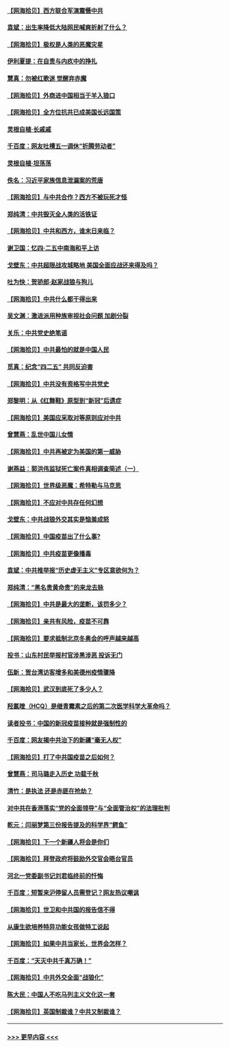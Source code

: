 #### [【网海拾贝】西方联合军演震慑中共](../pages/nsc993/n12913466.md?t=04301052) 
#### [袁斌：出生率降低大陆网民喊爽折射了什么？](../pages/nsc993/n12913365.md?t=04301052) 
#### [【网海拾贝】极权是人类的恶魔灾星](../pages/nsc993/n12910697.md?t=04301052) 
#### [伊利夏提：在自责与内疚中的挣扎](../pages/nsc993/n12910493.md?t=04301052) 
#### [慧真：勿被红歌迷 觉醒弃赤魔](../pages/nsc993/n12910485.md?t=04301052) 
#### [【网海拾贝】外商进中国相当于羊入狼口](../pages/nsc993/n12908274.md?t=04301052) 
#### [【网海拾贝】全方位抗共已成美国长远国策](../pages/nsc993/n12906878.md?t=04301052) 
#### [灵根自植‧长戚戚](../pages/nsc993/n12905585.md?t=04301052) 
#### [千百度：网友吐槽五一调休“折腾劳动者”](../pages/nsc993/n12905934.md?t=04301052) 
#### [灵根自植‧坦荡荡](../pages/nsc993/n12905562.md?t=04301052) 
#### [佚名：习近平家族信息泄漏案的荒唐](../pages/nsc993/n12904705.md?t=04301052) 
#### [【网海拾贝】与中共合作？西方不被玩死才怪](../pages/nsc993/n12903873.md?t=04301052) 
#### [郑纯清：中共毁灭全人类的活铁证](../pages/nsc993/n12903785.md?t=04301052) 
#### [【网海拾贝】中共和西方，谁末日来临？](../pages/nsc993/n12903482.md?t=04301052) 
#### [谢卫国：忆四‧二五中南海和平上访](../pages/nsc993/n12902192.md?t=04301052) 
#### [戈壁东：中共超限战攻城略地 美国全面应战还来得及吗？](../pages/nsc993/n12902297.md?t=04301052) 
#### [吐为快：贺骄郎‧赵家战狼与狗儿](../pages/nsc993/n12902280.md?t=04301052) 
#### [【网海拾贝】中共什么都干得出来](../pages/nsc993/n12897500.md?t=04301052) 
#### [吴文渊：激进派用种族审视社会问题 加剧分裂](../pages/nsc993/n12893881.md?t=04301052) 
#### [关乐：中共党史绝笔谣](../pages/nsc993/n12897270.md?t=04301052) 
#### [【网海拾贝】中共最怕的就是中国人民](../pages/nsc993/n12894705.md?t=04301052) 
#### [觅真：纪念“四二五” 共同反迫害](../pages/nsc993/n12894553.md?t=04301052) 
#### [【网海拾贝】中共没有资格写中共党史](../pages/nsc993/n12892231.md?t=04301052) 
#### [郑黎明：从《红舞鞋》原型到“新冠”后遗症](../pages/nsc993/n12890469.md?t=04301052) 
#### [【网海拾贝】美国应采取对等原则应对中共](../pages/nsc993/n12889176.md?t=04301052) 
#### [曾慧燕：乱世中国儿女情](../pages/nsc993/n12887931.md?t=04301052) 
#### [【网海拾贝】中共再被定为美国的第一威胁](../pages/nsc993/n12887580.md?t=04301052) 
#### [谢燕益：郭洪伟监狱死亡案件真相调查简述（一）](../pages/nsc993/n12885648.md?t=04301052) 
#### [【网海拾贝】世界级恶魔：希特勒与马克思](../pages/nsc993/n12884062.md?t=04301052) 
#### [【网海拾贝】不应对中共存任何幻想](../pages/nsc993/n12881460.md?t=04301052) 
#### [戈壁东：中共战狼外交其实是恼羞成怒](../pages/nsc993/n12880392.md?t=04301052) 
#### [【网海拾贝】中国疫苗出了什么事?](../pages/nsc993/n12879124.md?t=04301052) 
#### [【网海拾贝】中共疫苗更像播毒](../pages/nsc993/n12876631.md?t=04301052) 
#### [袁斌：中共推举报“历史虚无主义”专区意欲何为？](../pages/nsc993/n12876530.md?t=04301052) 
#### [郑纯清：“黑名贵黄命贵”的来龙去脉](../pages/nsc993/n12875589.md?t=04301052) 
#### [【网海拾贝】中共是最大的垄断，该罚多少？](../pages/nsc993/n12874006.md?t=04301052) 
#### [【网海拾贝】亲共有风险，疫苗不可靠](../pages/nsc993/n12872224.md?t=04301052) 
#### [【网海拾贝】要求抵制北京冬奥会的呼声越来越高](../pages/nsc993/n12868962.md?t=04301052) 
#### [投书：山东村民举报村官涉黑涉恶 投诉无门](../pages/nsc993/n12869726.md?t=04301052) 
#### [伍新：贺台湾访客增多和美德州疫情骤降](../pages/nsc993/n12865651.md?t=04301052) 
#### [【网海拾贝】武汉到底死了多少人？](../pages/nsc993/n12863707.md?t=04301052) 
#### [羟氯喹（HCQ）是继青霉素之后的第二次医学科学大革命吗？](../pages/nsc993/n12638564.md?t=04301052) 
#### [读者投书：中国的新冠疫苗接种就是强制性的](../pages/nsc993/n12859932.md?t=04301052) 
#### [千百度：网友揭中共治下的新疆“毫无人权”](../pages/nsc993/n12858385.md?t=04301052) 
#### [【网海拾贝】打了中共国疫苗之后如何？](../pages/nsc993/n12857866.md?t=04301052) 
#### [曾慧燕：司马璐走入历史 功载千秋](../pages/nsc993/n12856996.md?t=04301052) 
#### [清竹：是执法 还是赤匪在抢劫？](../pages/nsc993/n12856952.md?t=04301052) 
#### [对中共在香港落实“党的全面领导”与“全面管治权”的法理批判](../pages/nsc993/n12856929.md?t=04301052) 
#### [乾元：闫丽梦第三份报告提及的科学界“鳄鱼”](../pages/nsc993/n12855985.md?t=04301052) 
#### [【网海拾贝】下一个新疆人将会是你们](../pages/nsc993/n12855864.md?t=04301052) 
#### [【网海拾贝】拜登政府将鼓励外交官会晤台官员](../pages/nsc993/n12853615.md?t=04301052) 
#### [河北一党委副书记刘君临终前的忏悔](../pages/nsc993/n12849420.md?t=04301052) 
#### [千百度：短暂来沪停留人员需登记？网友热议嘲讽](../pages/nsc993/n12853497.md?t=04301052) 
#### [【网海拾贝】世卫和中共国的报告信不得](../pages/nsc993/n12850902.md?t=04301052) 
#### [从康生欲培养特异功能女孩做特工说起](../pages/nsc993/n12849289.md?t=04301052) 
#### [【网海拾贝】如果中共当家长，世界会怎样？](../pages/nsc993/n12848436.md?t=04301052) 
#### [千百度：“天灭中共千真万确！”](../pages/nsc993/n12845659.md?t=04301052) 
#### [【网海拾贝】中共外交全面“战狼化”](../pages/nsc993/n12845607.md?t=04301052) 
#### [陈大民：中国人不吃马列主义文化这一套](../pages/nsc993/n12842496.md?t=04301052) 
#### [【网海拾贝】英国制裁谁？中共又制裁谁？](../pages/nsc993/n12840909.md?t=04301052) 

----
#### [ >>> 更早内容 <<< ](../indexes/nsc993-earlier.md)
